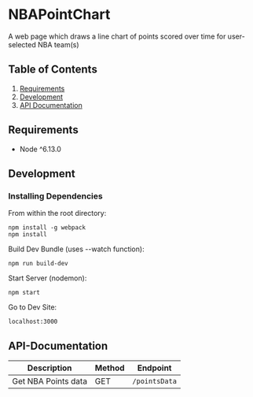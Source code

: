 # NBAPointChart
A web page which draws a line chart of points scored over time for user-selected NBA team(s)

## Table of Contents

1. [Requirements](#Requirements)
2. [Development](#Development)
3. [API Documentation](#API-Documentation)

## Requirements
- Node ^6.13.0

## Development

### Installing Dependencies

From within the root directory:
```
npm install -g webpack
npm install
```
Build Dev Bundle (uses --watch function): 
```
npm run build-dev
```
Start Server (nodemon):
```
npm start
```
Go to Dev Site: 
```
localhost:3000
````

## API-Documentation

| Description | Method | Endpoint |
| --- | --- | --- |
| Get NBA Points data | GET | `/pointsData` |
